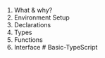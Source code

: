 1. What & why?
2. Environment Setup
3. Declarations
4. Types
5. Functions
6. Interface
#   B a s i c - T y p e S c r i p t  
 